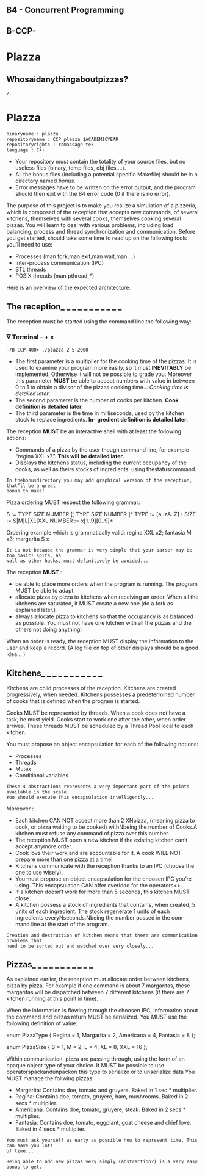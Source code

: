 ## B4 - Concurrent Programming

## B-CCP-

# Plazza

## Whosaidanythingaboutpizzas?

```
2.
```

# Plazza

```
binaryname : plazza
repositoryname : CCP_plazza_$ACADEMICYEAR
repositoryrights : ramassage-tek
language : C++
```
- Your repository must contain the totality of your source files, but no useless files
    (binary, temp files, obj files,...).
- All the bonus files (including a potential specific Makefile) should be in a directory
    named _bonus_.
- Error messages have to be written on the error output, and the program should
    then exit with the 84 error code (0 if there is no error).

The purpose of this project is to make you realize a simulation of a pizzeria, which is composed of the
reception that accepts new commands, of several kitchens, themselves with several cooks, themselves
cooking several pizzas.
You will learn to deal with various problems, including load balancing, process and thread synchronization
and communication.
Before you get started, should take some time to read up on the following tools you’ll need to use:

- Processes (man fork,man exit,man wait,man ...)
- Inter-process communication (IPC)
- STL threads
- POSIX threads (man pthread_*)


Here is an overview of the expected architecture:

## The reception_ _ _ _ _ _ _ _ _ _ _

The reception must be started using the command line the following way:

### ∇ Terminal - + x

```
∼/B-CCP-400> ./plazza 2 5 2000
```
- The first parameter is a multiplier for the cooking time of the pizzas. It is used to examine your program
    more easily, so it must **INEVITABLY** be implemented. Otherwise it will not be possible to grade you.
    Moreover this parameter **MUST** be able to accept numbers with value in between 0 to 1 to obtain a
    divisor of the pizzas cooking time... _Cooking time is detailed later_.
- The second parameter is the number of cooks per kitchen. **Cook definition is detailed later.**
- The third parameter is the time in milliseconds, used by the kitchen stock to replace ingredients. **In-**
    **gredient definition is detailed later.**

The reception **MUST** be an interactive shell with at least the following actions:

- Commands of a pizza by the user though command line, for example “regina XXL x7”. **This will be**
    **detailed later.**
- Displays the kitchens status, including the current occupancy of the cooks, as well as theirs stocks of
    ingredients. using thestatuscommand.


```
In thebonusdirectory you may add graphical version of the reception, that’ll be a great
bonus to make!
```
Pizza ordering MUST respect the following grammar:

S := TYPE SIZE NUMBER [; TYPE SIZE NUMBER ]*
TYPE := [a..zA..Z]+
SIZE := S|M|L|XL|XXL
NUMBER := x[1..9][0..9]*

Ordering example which is grammatically valid:
regina XXL x2; fantasia M x3; margarita S x

```
It is not because the grammar is very simple that your parser may be too basic! spits, as
wall as other hacks, must definitively be avoided...
```
The reception **MUST** :

- be able to place more orders when the program is running. The program MUST be able to adapt.
- allocate pizza by pizza to kitchens when receiving an order.
    When all the kitchens are saturated, it MUST create a new one (do a fork as explained later.)
- always allocate pizza to kitchens so that the occupancy is as balanced as possible. You must not have
    one kitchen with all the pizzas and the others not doing anything!

When an order is ready, the reception MUST display the information to the user and keep a record. (A log
file on top of other dislpays should be a good idea... )


## Kitchens_ _ _ _ _ _ _ _ _ _ _

Kitchens are child processes of the reception. Kitchens are created progressively, when needed. Kitchens
possesses a predetermined number of cooks that is defined when the program is started.

Cooks MUST be represented by threads. When a cook does not have a task, he must yield. Cooks start to
work one after the other, when order arrives.
These threads MUST be scheduled by a Thread Pool local to each kitchen.

You must propose an object encapsulation for each of the following notions:

- Processes
- Threads
- Mutex
- Conditional variables

```
These 4 abstractions represents a very important part of the points available in the scale.
You should execute this encapsulation intelligently...
```
Moreover :

- Each kitchen CAN NOT accept more than 2 XNpizza, (meaning pizza to cook, or pizza waiting to be
    cooked) withNbeing the number of Cooks.A kitchen must refuse any command of pizza over this
    number.
- The reception MUST open a new kitchen if the existing kitchen can’t accept anymore order.
- Cook love their work and are accountable for it. A cook WILL NOT prepare more than one pizza at a
    time!
- Kitchens communicate with the reception thanks to an IPC (choose the one to use wisely).
- You must propose an object encapsulation for the choosen IPC you’re using. This encapsulation CAN
    offer overload for the operators<<and>>.
- If a kitchen doesn’t work for more than 5 seconds, this kitchen MUST close.
- A kitchen possess a stock of ingredients that contains, when created, 5 units of each ingredient. The
    stock regenerate 1 units of each ingredients everyNseconds.Nbeing the number passed in the com-
    mand line at the start of the program.

```
Creation and destruction of kitchen means that there are communication problems that
need to be sorted out and watched over very closely...
```

## Pizzas_ _ _ _ _ _ _ _ _ _ _

As explained earlier, the reception must allocate order between kitchens, pizza by pizza.
For example if one command is about 7 margaritas, these margaritas will be dispatched between 7 different
kitchens (if there are 7 kitchen running at this point in time).

When the information is flowing through the choosen IPC, information about the command and pizzas
return MUST be serialized. You MUST use the following definition of value:

enum PizzaType
{
Regina = 1,
Margarita = 2,
Americana = 4,
Fantasia = 8
};

enum PizzaSize
{
S = 1,
M = 2,
L = 4,
XL = 8,
XXL = 16
};

Within communication, pizza are passing through, using the form of an opaque object type of your choice.
It MUST be possible to use operatorspackandunpackon this type to serialize or to unserialize data
You MUST manage the follwing pizzas:

- Margarita: Contains doe, tomato and gruyere. Baked in 1 sec * multiplier.
- Regina: Contains doe, tomato, gruyere, ham, mushrooms. Baked in 2 secs * multiplier.
- Americana: Contains doe, tomato, gruyere, steak. Baked in 2 secs * multiplier.
- Fantasia: Contains doe, tomato, eggplant, goat cheese and chief love. Baked in 4 secs * multiplier.

```
You must ask yourself as early as possible how to represent time. This can save you lots
of time...
```
```
Being able to add new pizzas very simply (abstraction?) is a very easy bonus to get.
```

